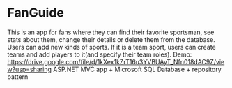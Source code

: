 # FanGuide
This is an app for fans where they can find their favorite sportsman, see stats about them, change their details or delete them from the database. 
Users can add new kinds of sports. If it is a team sport, users can create teams and add players to it(and specify their team roles).
Demo: https://drive.google.com/file/d/1kXex1kZrT16u3YVBUAyT_Nfn018dAC9Z/view?usp=sharing
ASP.NET MVC app + Microsoft SQL Database + repository pattern
